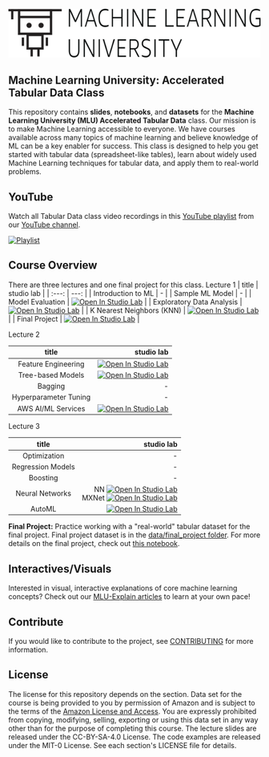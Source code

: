 ![logo](data/MLU_Logo.png)

## Machine Learning University: Accelerated Tabular Data Class

This repository contains **slides**, **notebooks**, and **datasets** for the **Machine Learning University (MLU) Accelerated Tabular Data** class. Our mission is to make Machine Learning accessible to everyone. We have courses available across many topics of machine learning and believe knowledge of ML can be a key enabler for success. This class is designed to help you get started with tabular data (spreadsheet-like tables), learn about widely used Machine Learning techniques for tabular data, and apply them to real-world problems.

## YouTube

Watch all Tabular Data class video recordings in this [YouTube playlist](https://www.youtube.com/playlist?list=PL8P_Z6C4GcuVQZCYf_ZnMoIWLLKGx9Mi2) from our [YouTube channel](https://www.youtube.com/channel/UC12LqyqTQYbXatYS9AA7Nuw/playlists).

[![Playlist](https://img.youtube.com/vi/kj-sPC6pai4/0.jpg)](https://www.youtube.com/playlist?list=PL8P_Z6C4GcuVQZCYf_ZnMoIWLLKGx9Mi2)

## Course Overview

There are three lectures and one final project for this class.
Lecture 1
| title | studio lab |
| :---: | ---: |
| Introduction to ML | - |
| Sample ML Model | - |
| Model Evaluation | [![Open In Studio Lab](https://studiolab.sagemaker.aws/studiolab.svg)](https://studiolab.sagemaker.aws/import/github/aws-samples/aws-machine-learning-university-accelerated-tab/blob/master/notebooks/MLA-TAB-DAY1-MODEL.ipynb) |
| Exploratory Data Analysis | [![Open In Studio Lab](https://studiolab.sagemaker.aws/studiolab.svg)](https://studiolab.sagemaker.aws/import/github/aws-samples/aws-machine-learning-university-accelerated-tab/blob/master/notebooks/MLA-TAB-DAY1-EDA.ipynb) |
| K Nearest Neighbors (KNN) | [![Open In Studio Lab](https://studiolab.sagemaker.aws/studiolab.svg)](https://studiolab.sagemaker.aws/import/github/aws-samples/aws-machine-learning-university-accelerated-tab/blob/master/notebooks/MLA-TAB-DAY1-KNN.ipynb) |
| Final Project | [![Open In Studio Lab](https://studiolab.sagemaker.aws/studiolab.svg)](https://studiolab.sagemaker.aws/import/github/aws-samples/aws-machine-learning-university-accelerated-tab/blob/master/notebooks/MLA-TAB-DAY1-FINAL.ipynb) |

Lecture 2

| title | studio lab |
| :---: | ---: |
|Feature Engineering | [![Open In Studio Lab](https://studiolab.sagemaker.aws/studiolab.svg)](https://studiolab.sagemaker.aws/import/github/aws-samples/aws-machine-learning-university-accelerated-tab/blob/master/notebooks/MLA-TAB-DAY2-TEXT-PROCESS.ipynb) |
| Tree-based Models | [![Open In Studio Lab](https://studiolab.sagemaker.aws/studiolab.svg)](https://studiolab.sagemaker.aws/import/github/aws-samples/aws-machine-learning-university-accelerated-tab/blob/master/notebooks/MLA-TAB-DAY2-TREE.ipynb) |
| Bagging | - |
| Hyperparameter Tuning | - |
| AWS AI/ML Services |[![Open In Studio Lab](https://studiolab.sagemaker.aws/studiolab.svg)](https://studiolab.sagemaker.aws/import/github/aws-samples/aws-machine-learning-university-accelerated-tab/blob/master/notebooks/MLA-TAB-DAY2-SAGEMAKER.ipynb)  |

Lecture 3 

| title | studio lab |
| :---: | ---: |
| Optimization | - |
| Regression Models | - |
| Boosting | - |
| Neural Networks |NN [![Open In Studio Lab](https://studiolab.sagemaker.aws/studiolab.svg)](https://studiolab.sagemaker.aws/import/github/aws-samples/aws-machine-learning-university-accelerated-tab/blob/master/notebooks/MLA-TAB-DAY3-NN.ipynb) <br> MXNet [![Open In Studio Lab](https://studiolab.sagemaker.aws/studiolab.svg)](https://studiolab.sagemaker.aws/import/github/aws-samples/aws-machine-learning-university-accelerated-tab/blob/master/notebooks/MLA-TAB-DAY3-MXNET.ipynb)|
| AutoML |[![Open In Studio Lab](https://studiolab.sagemaker.aws/studiolab.svg)](https://studiolab.sagemaker.aws/import/github/aws-samples/aws-machine-learning-university-accelerated-tab/blob/master/notebooks/MLA-TAB-DAY3-AUTOML.ipynb) |


**Final Project:** Practice working with a "real-world" tabular dataset for the final project. Final project dataset is in the [data/final_project folder](https://github.com/aws-samples/aws-machine-learning-university-accelerated-tab/tree/master/data/final_project). For more details on the final project, check out [this notebook](https://github.com/aws-samples/aws-machine-learning-university-accelerated-tab/blob/master/notebooks/MLA-TAB-DAY1-FINAL.ipynb).

## Interactives/Visuals

Interested in visual, interactive explanations of core machine learning concepts? Check out our [MLU-Explain articles](https://mlu-explain.github.io/) to learn at your own pace!

## Contribute

If you would like to contribute to the project, see [CONTRIBUTING](CONTRIBUTING.md) for more information.

## License

The license for this repository depends on the section. Data set for the course is being provided to you by permission of Amazon and is subject to the terms of the [Amazon License and Access](https://www.amazon.com/gp/help/customer/display.html?nodeId=201909000). You are expressly prohibited from copying, modifying, selling, exporting or using this data set in any way other than for the purpose of completing this course. The lecture slides are released under the CC-BY-SA-4.0 License. The code examples are released under the MIT-0 License. See each section's LICENSE file for details.
